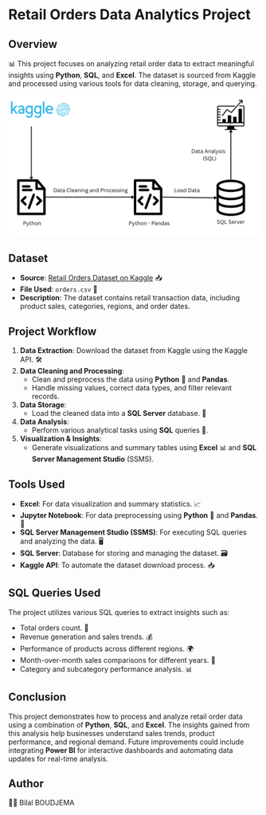 # Retail Orders Data Analytics Project

## Overview
📊 This project focuses on analyzing retail order data to extract meaningful insights using **Python**, **SQL**, and **Excel**. The dataset is sourced from Kaggle and processed using various tools for data cleaning, storage, and querying.

![diagram](Diagram.png)


## Dataset
- **Source**: [Retail Orders Dataset on Kaggle](https://www.kaggle.com/datasets/ankitbansal06/retail-orders?select=orders.csv) 📥
- **File Used**: `orders.csv` 📂
- **Description**: The dataset contains retail transaction data, including product sales, categories, regions, and order dates.

## Project Workflow
1. **Data Extraction**: Download the dataset from Kaggle using the Kaggle API. 🛠️
2. **Data Cleaning and Processing**: 
   - Clean and preprocess the data using **Python** 🐍 and **Pandas**.
   - Handle missing values, correct data types, and filter relevant records.
3. **Data Storage**: 
   - Load the cleaned data into a **SQL Server** database. 💾
4. **Data Analysis**: 
   - Perform various analytical tasks using **SQL** queries 📅.
5. **Visualization & Insights**: 
   - Generate visualizations and summary tables using **Excel** 📊 and **SQL Server Management Studio** (SSMS). 

## Tools Used
- **Excel**: For data visualization and summary statistics. 📈
- **Jupyter Notebook**: For data preprocessing using **Python** 🐍 and **Pandas**. 📓
- **SQL Server Management Studio (SSMS)**: For executing SQL queries and analyzing the data. 🖥️
- **SQL Server**: Database for storing and managing the dataset. 🗃️
- **Kaggle API**: To automate the dataset download process. 📥

## SQL Queries Used
The project utilizes various SQL queries to extract insights such as:
- Total orders count. 🧮
- Revenue generation and sales trends. 💰
- Performance of products across different regions. 🌍
- Month-over-month sales comparisons for different years. 📅
- Category and subcategory performance analysis. 📊

## Conclusion
This project demonstrates how to process and analyze retail order data using a combination of **Python**, **SQL**, and **Excel**. The insights gained from this analysis help businesses understand sales trends, product performance, and regional demand. Future improvements could include integrating **Power BI** for interactive dashboards and automating data updates for real-time analysis.

## Author
👨‍💻 Bilal BOUDJEMA
